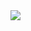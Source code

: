 <img src="https://capsule-render.vercel.app/api?type=slice&color=293040&height=150&section=header&text=MULATTA&fontSize=70&fontColor=D5B263&rotate=10&fontAlign=80&fontAlighnY=100" />
